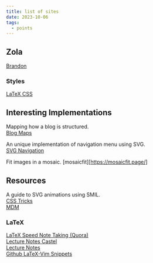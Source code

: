 ```yaml
---
title: list of sites
date: 2023-10-06
tags:
  - points
---
```

## Zola 

[Brandon](https://codeberg.org/brandont/brandont.dev)

### Styles 

[LaTeX CSS](https://github.com/vincentdoerig/latex-css)

## Interesting Implementations 

Mapping how a blog is structured.  
[Blog Maps](https://tomcritchlow.com/2023/04/03/blog-maps/)  

An unique implementation of navigation menu using SVG.  
[SVG Navigation](https://spenc.es/)     

Fit images in a mosaic.
[mosaicfit][https://mosaicfit.page/]

## Resources

A guide to SVG animations using SMIL.  
[CSS Tricks](https://css-tricks.com/guide-svg-animations-smil/#why-use-svg-animations)   
[MDM](https://developer.mozilla.org/en-US/docs/Web/SVG/SVG_animation_with_SMIL)   

### LaTeX

[LaTeX Speed Note Taking (Quora)](https://www.quora.com/Does-anybody-use-LaTeX-to-take-notes-especially-during-class-If-not-what-do-you-use-especially-when-you-need-to-write-down-equations/answer/Gilles-Castel-1)  
[Lecture Notes Castel](https://castel.dev/post/lecture-notes-1/)   
[Lecture Notes](https://castel.dev/post/lecture-notes-1/)  
[Github LaTeX-Vim Snippets](https://github.com/gillescastel/latex-snippets)  